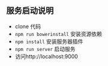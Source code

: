 
## 服务启动说明
* clone 代码
* `npm run bowerinstall` 安装资源依赖
* `npm install` 安装服务器插件
* `npm run server` 启动服务
* 访问http://localhost:9000